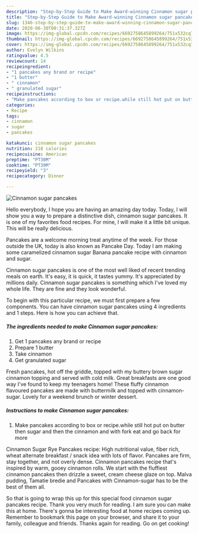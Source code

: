 ```yaml
---
description: "Step-by-Step Guide to Make Award-winning Cinnamon sugar pancakes"
title: "Step-by-Step Guide to Make Award-winning Cinnamon sugar pancakes"
slug: 1346-step-by-step-guide-to-make-award-winning-cinnamon-sugar-pancakes
date: 2020-06-30T00:31:37.327Z
image: https://img-global.cpcdn.com/recipes/6692758645899264/751x532cq70/cinnamon-sugar-pancakes-recipe-main-photo.jpg
thumbnail: https://img-global.cpcdn.com/recipes/6692758645899264/751x532cq70/cinnamon-sugar-pancakes-recipe-main-photo.jpg
cover: https://img-global.cpcdn.com/recipes/6692758645899264/751x532cq70/cinnamon-sugar-pancakes-recipe-main-photo.jpg
author: Evelyn Wilkins
ratingvalue: 4.5
reviewcount: 14
recipeingredient:
- "1 pancakes any brand or recipe"
- "1 butter"
- " cinnamon"
- " granulated sugar"
recipeinstructions:
- "Make pancakes according to box or recipe.while still hot put on butter then sugar and then the cinnamon and with fork eat and go back for more"
categories:
- Recipe
tags:
- cinnamon
- sugar
- pancakes

katakunci: cinnamon sugar pancakes 
nutrition: 218 calories
recipecuisine: American
preptime: "PT30M"
cooktime: "PT39M"
recipeyield: "3"
recipecategory: Dinner

---
```



![Cinnamon sugar pancakes](https://img-global.cpcdn.com/recipes/6692758645899264/751x532cq70/cinnamon-sugar-pancakes-recipe-main-photo.jpg)

Hello everybody, I hope you are having an amazing day today. Today, I will show you a way to prepare a distinctive dish, cinnamon sugar pancakes. It is one of my favorites food recipes. For mine, I will make it a little bit unique. This will be really delicious.

Pancakes are a welcome morning treat anytime of the week. For those outside the UK, today is also known as Pancake Day. Today I am making some caramelized cinnamon sugar Banana pancake recipe with cinnamon and sugar.

Cinnamon sugar pancakes is one of the most well liked of recent trending meals on earth. It's easy, it is quick, it tastes yummy. It's appreciated by millions daily. Cinnamon sugar pancakes is something which I've loved my whole life. They are fine and they look wonderful.


To begin with this particular recipe, we must first prepare a few components. You can have cinnamon sugar pancakes using 4 ingredients and 1 steps. Here is how you can achieve that.

<!--inarticleads1-->

##### The ingredients needed to make Cinnamon sugar pancakes:

1. Get 1 pancakes any brand or recipe
1. Prepare 1 butter
1. Take  cinnamon
1. Get  granulated sugar


Fresh pancakes, hot off the griddle, topped with my buttery brown sugar cinnamon topping and served with cold milk. Great breakfasts are one good way I&#39;ve found to keep my teenagers home! These fluffy cinnamon flavoured pancakes are made with buttermilk and topped with cinnamon-sugar. Lovely for a weekend brunch or winter dessert. 

<!--inarticleads2-->

##### Instructions to make Cinnamon sugar pancakes:

1. Make pancakes according to box or recipe.while still hot put on butter then sugar and then the cinnamon and with fork eat and go back for more


Cinnamon Sugar Rye Pancakes recipe: High nutritional value, fiber rich, wheat alternate breakfast / snack idea with lots of flavor. Pancakes are firm, stay together, and not overly dense. Cinnamon pancakes recipe that&#39;s inspired by warm, gooey cinnamon rolls. We start with the fluffiest cinnamon pancakes then drizzle a sweet, cream cheese glaze on top. Malva pudding, Tamatie bredie and Pancakes with Cinnamon-sugar has to be the best of them all. 

So that is going to wrap this up for this special food cinnamon sugar pancakes recipe. Thank you very much for reading. I am sure you can make this at home. There's gonna be interesting food at home recipes coming up. Remember to bookmark this page on your browser, and share it to your family, colleague and friends. Thanks again for reading. Go on get cooking!
